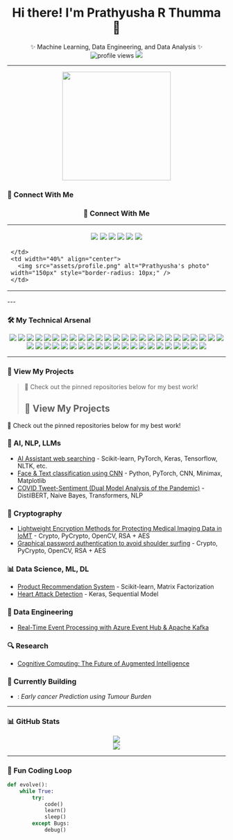 <h1 align="center">Hi there! I'm Prathyusha R Thumma 👋</h1>

<p align="center">
✨ Machine Learning, Data Engineering, and Data Analysis ✨  
<br>
<img src="https://komarev.com/ghpvc/?username=Prathyusha20&label=Profile%20views&color=0e75b6&style=flat" alt="profile views"/> 
<img src="https://img.shields.io/badge/Pronouns-She%2FHer-blue">
</p>

---
<p align="center"> <img src="https://raw.githubusercontent.com/Anou26/Anou26/main/assets/coding.gif" width="250px"> </p>

### 🔗 Connect With Me  
<h3 align="center">🔗 Connect With Me</h3>

<table>
  <tr>
    <td width="60%">
      
<p align="center">
  <a href="#"><img src="https://img.shields.io/badge/Portfolio-black?style=for-the-badge"></a>
  <a href="mailto:pthumma@iu.edu"><img src="https://img.shields.io/badge/Outlook-blue?style=for-the-badge"></a>
  <a href="https://www.linkedin.com/in/YOUR-LINKEDIN/"><img src="https://img.shields.io/badge/LinkedIn-blue?style=for-the-badge&logo=linkedin"></a>
  <a href="https://leetcode.com/YOUR-LEETCODE/"><img src="https://img.shields.io/badge/LeetCode-orange?style=for-the-badge&logo=leetcode"></a>
  <a href="https://kaggle.com/YOUR-KAGGLE"><img src="https://img.shields.io/badge/Kaggle-blue?style=for-the-badge&logo=kaggle"></a>
  <a href="https://medium.com/@yourprofile"><img src="https://img.shields.io/badge/Medium-black?style=for-the-badge&logo=medium"></a>
</p>

    </td>
    <td width="40%" align="center">
      <img src="assets/profile.png" alt="Prathyusha's photo" width="150px" style="border-radius: 10px;" />
    </td>
  </tr>
</table>
---

### 🛠️ My Technical Arsenal

<p align="center">
  <img src="https://img.shields.io/badge/Python-blue?style=flat-square&logo=python">
  <img src="https://img.shields.io/badge/R-blue?style=flat-square&logo=r">
  <img src="https://img.shields.io/badge/SQL-blue?style=flat-square&logo=postgresql">
  <img src="https://img.shields.io/badge/Pandas-darkblue?style=flat-square&logo=pandas">
  <img src="https://img.shields.io/badge/NumPy-darkblue?style=flat-square&logo=numpy">
  <img src="https://img.shields.io/badge/Scikit--Learn-orange?style=flat-square&logo=scikit-learn">
  <img src="https://img.shields.io/badge/PyTorch-lightgray?style=flat-square&logo=pytorch">
  <img src="https://img.shields.io/badge/TensorFlow-orange?style=flat-square&logo=tensorflow">
  <img src="https://img.shields.io/badge/Tableau-orange?style=flat-square&logo=tableau">
  <img src="https://img.shields.io/badge/Power%20BI-yellow?style=flat-square&logo=powerbi">
  <img src="https://img.shields.io/badge/Docker-blue?style=flat-square&logo=docker">
  <img src="https://img.shields.io/badge/AWS-black?style=flat-square&logo=amazonaws">
  <img src="https://img.shields.io/badge/Apache%20Kafka-231F20?style=flat-square&logo=apache-kafka">
  <img src="https://img.shields.io/badge/PySpark-orange?style=flat-square&logo=apachespark">
  <img src="https://img.shields.io/badge/Jupyter-F37626?style=flat-square&logo=jupyter">
  <img src="https://img.shields.io/badge/C-blue?style=flat-square&logo=c">
  <img src="https://img.shields.io/badge/C++-00599C?style=flat-square&logo=c%2B%2B">
  <img src="https://img.shields.io/badge/Java-blue?style=flat-square&logo=java">
  <img src="https://img.shields.io/badge/Haskell-purple?style=flat-square&logo=haskell">
  <img src="https://img.shields.io/badge/HTML5-orange?style=flat-square&logo=html5">
  <img src="https://img.shields.io/badge/CSS3-blue?style=flat-square&logo=css3">
  <img src="https://img.shields.io/badge/JavaScript-yellow?style=flat-square&logo=javascript">
  <img src="https://img.shields.io/badge/MATLAB-blue?style=flat-square&logo=mathworks">
  <img src="https://img.shields.io/badge/XML-orange?style=flat-square&logo=w3c">
  <img src="https://img.shields.io/badge/Flask-black?style=flat-square&logo=flask">
  <img src="https://img.shields.io/badge/Django-darkgreen?style=flat-square&logo=django">
  <img src="https://img.shields.io/badge/Spring%20Boot-6DB33F?style=flat-square&logo=springboot">
  <img src="https://img.shields.io/badge/Postman-orange?style=flat-square&logo=postman">
  <img src="https://img.shields.io/badge/REST-blue?style=flat-square">
  <img src="https://img.shields.io/badge/SOAP-lightblue?style=flat-square">
  <img src="https://img.shields.io/badge/MS%20SQL%20Server-CC2927?style=flat-square&logo=microsoftsqlserver">
  <img src="https://img.shields.io/badge/MongoDB-47A248?style=flat-square&logo=mongodb">
  <img src="https://img.shields.io/badge/MySQL-blue?style=flat-square&logo=mysql">
  <img src="https://img.shields.io/badge/PostgreSQL-336791?style=flat-square&logo=postgresql">
  <img src="https://img.shields.io/badge/Oracle-F80000?style=flat-square&logo=oracle">
  <img src="https://img.shields.io/badge/MS%20Access-A4373A?style=flat-square&logo=microsoftaccess">
  <img src="https://img.shields.io/badge/Visual%20Studio-5C2D91?style=flat-square&logo=visualstudio">
  <img src="https://img.shields.io/badge/PyCharm-darkgreen?style=flat-square&logo=pycharm">
  <img src="https://img.shields.io/badge/Colab-F9AB00?style=flat-square&logo=googlecolab">
  <img src="https://img.shields.io/badge/IntelliJ-000000?style=flat-square&logo=intellijidea">
  <img src="https://img.shields.io/badge/Eclipse-2C2255?style=flat-square&logo=eclipseide">
  <img src="https://img.shields.io/badge/NetBeans-blue?style=flat-square&logo=apache-netbeanside">
  <img src="https://img.shields.io/badge/Sublime%20Text-FF9800?style=flat-square&logo=sublimetext">
  <img src="https://img.shields.io/badge/Linux-yellow?style=flat-square&logo=linux">
  <img src="https://img.shields.io/badge/Ubuntu-E95420?style=flat-square&logo=ubuntu">
  <img src="https://img.shields.io/badge/Windows-0078D6?style=flat-square&logo=windows">
</p>

---

### 📂 View My Projects  
> 🚀 Check out the pinned repositories below for my best work!
> <h2>📂 View My Projects</h2>
<p>🚀 Check out the pinned repositories below for my best work!</p>

<h3>🤖 AI, NLP, LLMs</h3>
<ul>
  <li><a href="#"> AI Assistant web searching</a> - Scikit-learn, PyTorch, Keras, Tensorflow, NLTK, etc.</li>
  <li><a href="#">Face & Text classification using CNN</a> - Python, PyTorch, CNN, Minimax, Matplotlib</li>
  <li><a href="#">COVID Tweet-Sentiment (Dual Model Analysis of the Pandemic)</a> - DistilBERT, Naive Bayes, Transformers, NLP</li>
</ul>


<h3>🔐 Cryptography</h3>
<ul>
  <li><a href="#">Lightweight Encryption Methods for Protecting Medical Imaging Data in IoMT</a> - Crypto, PyCrypto, OpenCV, RSA + AES</li>
  <li><a href="#">Graphical password authentication to avoid shoulder surfing</a> - Crypto, PyCrypto, OpenCV, RSA + AES</li>
</ul>

<h3>📊 Data Science, ML, DL</h3>
<ul>
  <li><a href="#">Product Recommendation System</a> - Scikit-learn, Matrix Factorization</li>
  <li><a href="#">Heart Attack Detection</a> - Keras, Sequential Model</li>
</ul>

<h3>💾 Data Engineering</h3>
<ul>
  <li><a href="#">Real-Time Event Processing with Azure Event Hub & Apache Kafka</a></li>
</ul>

<h3>🔍 Research</h3>
<ul>
  <li><a href="#">Cognitive Computing: The Future of Augmented Intelligence</a></li>
</ul>

<h3>🎯 Currently Building</h3>
<ul>
  <li>: <i>Early cancer Prediction using Tumour Burden</i></li>
</ul>


---

### 📊 GitHub Stats
<p align="center">
<img src="https://github-readme-stats.vercel.app/api?username=PrathyushaThumma&show_icons=true&theme=radical">
<br>
<img src="https://github-readme-streak-stats.herokuapp.com/?user=PrathyushaThumma&theme=radical">
</p>

---

### 🧠 Fun Coding Loop

```python
def evolve():
    while True:
        try:
            code()
            learn()
            sleep()
        except Bugs:
            debug()
